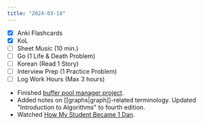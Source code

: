 ```yaml
---
title: "2024-03-18"
---
```


- [x] Anki Flashcards
- [x] KoL
- [ ] Sheet Music (10 min.)
- [ ] Go (1 Life & Death Problem)
- [ ] Korean (Read 1 Story)
- [ ] Interview Prep (1 Practice Problem)
- [ ] Log Work Hours (Max 3 hours)

* Finished [buffer pool manager project](https://15445.courses.cs.cmu.edu/fall2022/project1/).
* Added notes on [[graphs|graph]]-related terminology. Updated "Introduction to Algorithms" to fourth edition.
* Watched [How My Student Became 1 Dan](https://www.youtube.com/watch?v=ZvHL_lwfYYI&t=595s).